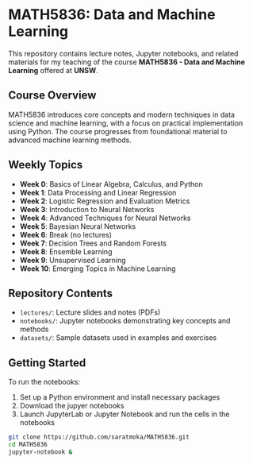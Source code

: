 # MATH5836: Data and Machine Learning

This repository contains lecture notes, Jupyter notebooks, and related materials for my teaching of the course **MATH5836 - Data and Machine Learning** offered at **UNSW**.

## Course Overview

MATH5836 introduces core concepts and modern techniques in data science and machine learning, with a focus on practical implementation using Python. 
The course progresses from foundational material to advanced machine learning methods.

## Weekly Topics

- **Week 0**: Basics of Linear Algebra, Calculus, and Python
- **Week 1**: Data Processing and Linear Regression
- **Week 2**: Logistic Regression and Evaluation Metrics
- **Week 3**: Introduction to Neural Networks
- **Week 4**: Advanced Techniques for Neural Networks
- **Week 5**: Bayesian Neural Networks
- **Week 6**: Break (no lectures)
- **Week 7**: Decision Trees and Random Forests
- **Week 8**: Ensemble Learning
- **Week 9**: Unsupervised Learning
- **Week 10**: Emerging Topics in Machine Learning

## Repository Contents

- `lectures/`: Lecture slides and notes (PDFs)
- `notebooks/`: Jupyter notebooks demonstrating key concepts and methods
- `datasets/`: Sample datasets used in examples and exercises

## Getting Started

To run the notebooks:

1. Set up a Python environment and install necessary packages
2. Download the jupyer notebooks
2. Launch JupyterLab or Jupyter Notebook and run the cells in the notebooks


```bash
git clone https://github.com/saratmoka/MATH5836.git
cd MATH5836
jupyter-notebook &

